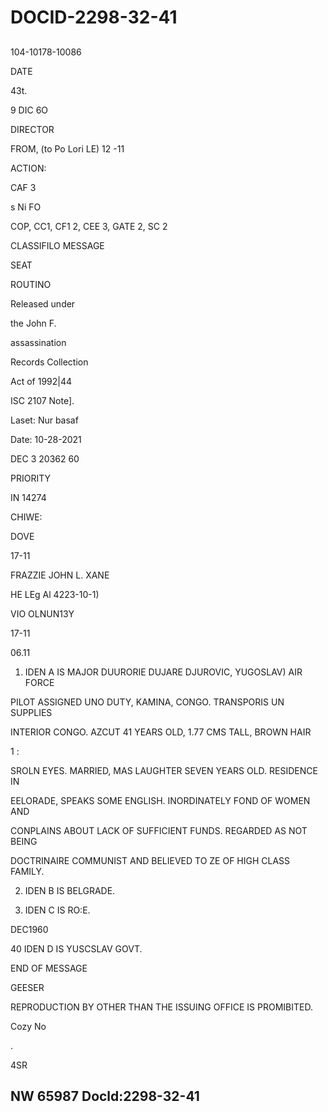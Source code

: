 # DOCID-2298-32-41

##
104-10178-10086

DATE

43t.

9 DIC 6O

DIRECTOR

FROM, (to Po Lori LE) 12 -11

ACTION:

CAF 3

s Ni FO

COP, CC1, CF1 2, CEE 3, GATE 2, SC 2

CLASSIFILO MESSAGE

SEAT

ROUTINO

Released under

the John F.

assassination

Records Collection

Act of 1992|44

ISC 2107 Note].

Laset: Nur basaf

Date: 10-28-2021

DEC 3 20362 60

PRIORITY

IN 14274

CHIWE:

DOVE

17-11

FRAZZIE JOHN L. XANE

HE LEg Al 4223-10-1)

VIO OLNUN13Y

17-11

06.11

1. IDEN A IS MAJOR DUURORIE DUJARE DJUROVIC, YUGOSLAV) AIR FORCE

PILOT ASSIGNED UNO DUTY, KAMINA, CONGO. TRANSPORIS UN SUPPLIES

INTERIOR CONGO. AZCUT 41 YEARS OLD, 1.77 CMS TALL, BROWN HAIR

1 :

SROLN EYES. MARRIED, MAS LAUGHTER SEVEN YEARS OLD. RESIDENCE IN

EELORADE, SPEAKS SOME ENGLISH. INORDINATELY FOND OF WOMEN AND

CONPLAINS ABOUT LACK OF SUFFICIENT FUNDS. REGARDED AS NOT BEING

DOCTRINAIRE COMMUNIST AND BELIEVED TO ZE OF HIGH CLASS FAMILY.

2. IDEN B IS BELGRADE.

3. IDEN C IS RO:E.

DEC1960

40 IDEN D IS YUSCSLAV GOVT.

END OF MESSAGE

GEESER

REPRODUCTION BY OTHER THAN THE ISSUING OFFICE IS PROMIBITED.

Cozy No

.

4SR

NW 65987 Docld:2298-32-41
---

